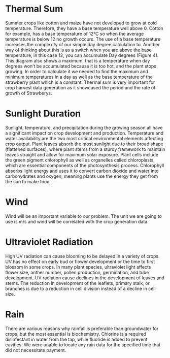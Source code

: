 # Thermal Sum
Summer crops like cotton and maize have not developed to grow at cold temperature. Therefore, they have a base temperature well above 0. Cotton for example, has a base temperature of 12°C so when the average temperature is below 12 no growth occurs. The use of a base temperature increases the complexity of our simple day degree calculation to. 
Another way of thinking about this is as a switch when you are above the base temperature, in this case 12, you can accumulate Day degrees (Figure 4). This diagram also shows a maximum, that is a temperature when day degrees won’t be accumulated because it is too hot, and the plant stops growing. 
In order to calculate it we needed to find the maximum and minimum temperatures in a day as well as the base temperature of the strawberry plant which is a constant. Thermal sum is very important for crop harvest data generation as it showcased the period and the rate of growth of Strawberys.

# Sunlight Duration 
Sunlight, temperature, and precipitation during the growing season all have a significant impact on crop development and production. Temperature and water availability are the two most critical environmental elements affecting crop output. 
Plant leaves absorb the most sunlight due to their broad shape (flattened surfaces), where plant stems from a sturdy framework to maintain leaves straight and allow for maximum solar exposure. Plant cells include the green pigment chlorophyll as well as organelles called chloroplasts, which are essential components of the photosynthesis process. Chlorophyll absorbs light energy and uses it to convert carbon dioxide and water into carbohydrates and oxygen, meaning plants use the energy they get from the sun to make food. 


# Wind
Wind will be an important variable to our problem. The unit we are going to use is m/s and wind will be correlated with the crop generation data.

# Ultraviolet Radiation
High UV radiation can cause blooming to be delayed in a variety of crops. UV has no effect on early bud or flower development or the time to first blossom in some crops. In many plant species, ultraviolet light affects flower size, anther number, pollen production, germination, and tube development. UV radiation cause declines in the development of leaves and stems. The reduction in development of the leaflets, primary stalk, or branches is due to a reduction in cell division instead of a decline in cell size.

# Rain
There are various reasons why rainfall is preferable than groundwater for crops, but the most essential is biochemistry. Chlorine is a required disinfectant in water from the tap, while fluoride is added to prevent cavities. We were unable to locate any rain data for the specified time that did not necessitate payment.
